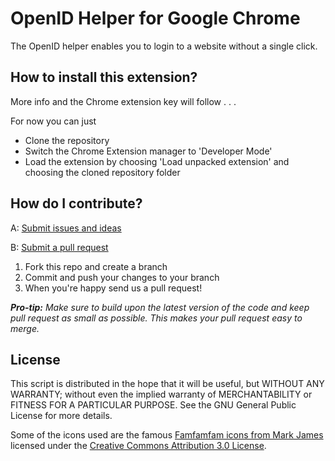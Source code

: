 OpenID Helper for Google Chrome
===============================

The OpenID helper enables you to login to a website without a single click.

How to install this extension?
------------------------------
More info and the Chrome extension key will follow . . .

For now you can just
* Clone the repository
* Switch the Chrome Extension manager to 'Developer Mode'
* Load the extension by choosing 'Load unpacked extension' and choosing the cloned repository folder

How do I contribute?
--------------------
A: [Submit issues and ideas](https://github.com/Tuurlijk/OpenID-helper-for-chrome/issues)

B: [Submit a pull request](https://help.github.com/articles/using-pull-requests)

1. Fork this repo and create a branch
2. Commit and push your changes to your branch
3. When you're happy send us a pull request!

_**Pro-tip:** Make sure to build upon the latest version of the code and keep pull request as small as possible. This makes your pull request easy to merge._

License
-------

This script is distributed in the hope that it will be useful, but
WITHOUT ANY WARRANTY; without even the implied warranty of MERCHANTABILITY
or FITNESS FOR A PARTICULAR PURPOSE. See the GNU General Public License for
more details.

Some of the icons used are the famous [Famfamfam icons from Mark James](http://www.famfamfam.com/lab/icons/silk/)
licensed under the [Creative Commons Attribution 3.0 License](http://creativecommons.org/licenses/by/3.0/).
